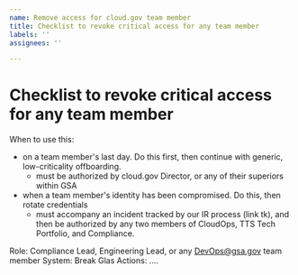 ```yaml
---
name: Remove access for cloud.gov team member
title: Checklist to revoke critical access for any team member
labels: ''
assignees: ''

---
```


# Checklist to revoke critical access for any team member

When to use this:

* on a team member's last day. Do this first, then continue with generic, low-criticality offboarding.
  * must be authorized by cloud.gov Director, or any of their superiors within GSA
* when a team member's identity has been compromised. Do this, then rotate credentials
  * must accompany an incident tracked by our IR process (link tk), and then
    be authorized by any two members of CloudOps, TTS Tech Portfolio, and
    Compliance.


Role: Compliance Lead, Engineering Lead, or any DevOps@gsa.gov team member
System: Break Glas
Actions: ....

